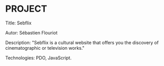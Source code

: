 # PROJECT

Title: Sebflix

Autor: Sébastien Flouriot

Description: "Sebflix is a cultural website that offers you the discovery of cinematographic or television works."

Technologies: PDO, JavaScript.
